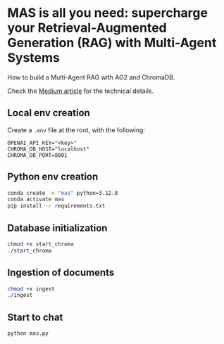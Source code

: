 # MAS is all you need: supercharge your Retrieval-Augmented Generation (RAG) with Multi-Agent Systems

How to build a Multi-Agent RAG with AG2 and ChromaDB. 

Check the [Medium article](https://towardsdatascience.com/mas-is-all-you-need-f61f6e6f3aad) for the technical details.


## Local env creation

Create a `.env` file at the root, with the following:

```
OPENAI_API_KEY="<key>"
CHROMA_DB_HOST="localhost"
CHROMA_DB_PORT=8001
```


## Python env creation

```bash
conda create -n "mas" python=3.12.8
conda activate mas
pip install -r requirements.txt
```

## Database initialization

```bash
chmod +x start_chroma
./start_chroma
```

## Ingestion of documents

```bash
chmod +x ingest
./ingest
```

## Start to chat

```bash
python mas.py
```
